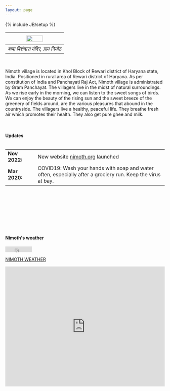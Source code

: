 ```yaml
---
layout: page
---
```

{% include JB/setup %}


|      <img style="float: center; width: 55%; padding: 5px;" src=" {{ site.url }}/assets/baba_main.jpg ">    | 
|:-------------:|
| *बाबा बिशंदास मंदिर, ग्राम निमोठ* |

<br>

Nimoth village is located in Khol Block of Rewari district of Haryana state, India.  Positioned in rural area of Rewari district of Haryana. As per constitution of India and Panchayati Raj Act, Nimoth village is administrated by Gram Panchayat. The villagers live in the midst of natural surroundings. As we rise early in the morning, we can listen to the sweet songs of birds. We can enjoy the beauty of the rising sun and the sweet breeze of the greenery of fields around, are the various pleasures that abound in the countryside. The villagers live a healthy, peaceful life. They breathe fresh air which promotes their health. They also get pure ghee and milk. 

<!-- I maintain a list of my research projects and implementations under the [Research]({{ site.url }}/research) tab. To get an insight on my professional life so far, you can have a look at my [CV]({{ site.url }}/cv).

I [blog]({{ site.url }}/blog.html) the journey of an Electrical Engineer delving deeper into Neural Networks and Machine Learning every now and then compiling my personal experiences. Feel free to read a bit [more about me]({{ site.url }}/about)! -->

<br>

#### Updates

<div style="height:250px;overflow:auto;">
<table>
<col width="120px">
<col width="650px">
<tr><td><b>Nov 2022:</b></td><td>New website <a href="https://nimoth.org/">nimoth.org</a> launched </td>
</tr>
    
<tr><td><b>Mar 2020:</b></td><td>COVID19: Wash your hands with soap and water often, especially after a grociery run. Keep the virus at bay. </td>
</tr>

</table>
</div>

<br>

#### Nimoth's weather

<iframe src="http://free.timeanddate.com/clock/i78c7ijl/n423/tlin7/ftb/th1/ta1" frameborder="0" width="84" height="18"></iframe>

<!-- weather widget -->
<a class="weatherwidget-io" href="https://forecast7.com/en/28d2776d37/nimoth/" data-label_1="NIMOTH" data-label_2="WEATHER" data-theme="original" >NIMOTH WEATHER</a>
<script>
!function(d,s,id){var js,fjs=d.getElementsByTagName(s)[0];if(!d.getElementById(id)){js=d.createElement(s);js.id=id;js.src='https://weatherwidget.io/js/widget.min.js';fjs.parentNode.insertBefore(js,fjs);}}(document,'script','weatherwidget-io-js');
</script>

<!-- google maps widget -->
<style>
    .google-maps {
        position: relative;
        padding-bottom: 75%; // This is the aspect ratio
        height: 0;
        overflow: hidden;
    }
    .google-maps iframe {
        position: absolute;
        top: 0;
        left: 0;
        width: 100% !important;
        height: 100% !important;
    }
</style>

<div class="google-maps">
    <iframe src="https://www.google.com/maps/embed?pb=!1m18!1m12!1m3!1d5765.106685110442!2d76.3620185731928!3d28.268932880250354!2m3!1f0!2f0!3f0!3m2!1i1024!2i768!4f13.1!3m3!1m2!1s0x3912a6c92c5faac3%3A0xbd6e66b98eca811a!2sNimoth%2C%20Haryana%20123411!5e1!3m2!1sen!2sin!4v1586270742859!5m2!1sen!2sin" width="600" height="40" frameborder="0" style="border:0"></iframe>
</div>

<!-- <center><iframe src="https://www.google.com/maps/embed?pb=!1m18!1m12!1m3!1d5765.106685110442!2d76.3620185731928!3d28.268932880250354!2m3!1f0!2f0!3f0!3m2!1i1024!2i768!4f13.1!3m3!1m2!1s0x3912a6c92c5faac3%3A0xbd6e66b98eca811a!2sNimoth%2C%20Haryana%20123411!5e1!3m2!1sen!2sin!4v1586270742859!5m2!1sen!2sin" width="600" height="200" frameborder="0" style="border:0;" allowfullscreen="" aria-hidden="false" tabindex="0"></iframe></center>
 -->


<br>

<center>
<div id="google_translate_element"></div>
</center>

<script type="text/javascript">
function googleTranslateElementInit() {
  new google.translate.TranslateElement({pageLanguage: 'en'}, 'google_translate_element');
}
</script>

<script type="text/javascript" src="//translate.google.com/translate_a/element.js?cb=googleTranslateElementInit"></script>
